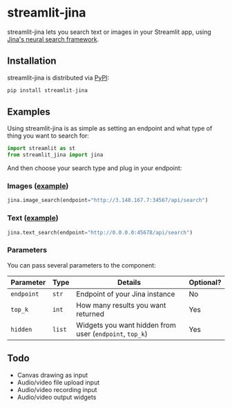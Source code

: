 # streamlit-jina

<!--
![Python package](https://github.com/randyzwitch/streamlit-jina/workflows/Python%20package/badge.svg)

[![Open in Streamlit](https://static.streamlit.io/badges/streamlit_badge_black_white.svg)](https://share.streamlit.io/randyzwitch/streamlit-jina/examples/streamlit_app.py)
-->

streamlit-jina lets you search text or images in your Streamlit app, using [Jina's neural search framework](https://github.com/jina-ai/jina/).

## Installation

streamlit-jina is distributed via [PyPI](https://pypi.org/project/streamlit-jina/):

```python
pip install streamlit-jina
```

## Examples

Using streamlit-jina is as simple as setting an endpoint and what type of thing you want to search for:

```python
import streamlit as st
from streamlit_jina import jina
```

And then choose your search type and plug in your endpoint:

### Images ([example](examples/jina_image.py))

```python
jina.image_search(endpoint="http://3.140.167.7:34567/api/search")
```

### Text ([example](examples/jina_text.py))

```python
jina.text_search(endpoint="http://0.0.0.0:45678/api/search")
```

### Parameters

You can pass several parameters to the component:

| Parameter  | Type   | Details                                                 | Optional? |
| ---        | ---    | ---                                                     | ---       |
| `endpoint` | `str`  | Endpoint of your Jina instance                          | No        |
| `top_k`    | `int`  | How many results you want returned                      | Yes       |
| `hidden`   | `list` | Widgets you want hidden from user (`endpoint`, `top_k`) | Yes       |

## Todo

- Canvas drawing as input
- Audio/video file upload input
- Audio/video recording input
- Audio/video output widgets
